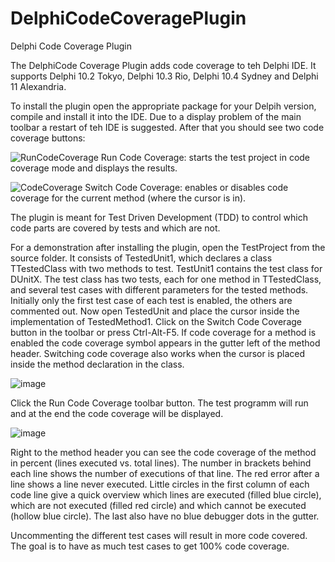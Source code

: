 # DelphiCodeCoveragePlugin
Delphi Code Coverage Plugin

The DelphiCode Coverage Plugin adds code coverage to teh Delphi IDE. It supports Delphi 10.2 Tokyo, Delphi 10.3 Rio, Delphi 10.4 Sydney and Delphi 11 Alexandria.

To install the plugin open the appropriate package for your Delpih version, compile and install it into the IDE. Due to a display problem of the main toolbar a restart of teh IDE is suggested. After that you should see two code coverage buttons: 

![RunCodeCoverage](https://user-images.githubusercontent.com/9463873/138177527-34b6e174-ccd4-4de2-b3e4-3b4c0f9651fb.png) Run Code Coverage: starts the test project in code coverage mode and displays the results. 

![CodeCoverage](https://user-images.githubusercontent.com/9463873/138177322-9422fa74-9a9d-4138-8bca-29bf4ade604a.png) Switch Code Coverage: enables or disables code coverage for the current method (where the cursor is in).


The plugin is meant for Test Driven Development (TDD) to control which code parts are covered by tests and which are not.

For a demonstration after installing the plugin, open the TestProject from the source folder. It consists of TestedUnit1, which declares a class TTestedClass with two methods to test. TestUnit1 contains the test class for DUnitX. The test class has two tests, each for one method in TTestedClass, and several test cases with different parameters for the tested methods. Initially only the first test case of each test is enabled, the others are commented out.
Now open TestedUnit and place the cursor inside the implementation of TestedMethod1. Click on the Switch Code Coverage button in the toolbar or press Ctrl-Alt-F5. If code coverage for a method is enabled the code coverage symbol appears in the gutter left of the method header. Switching code coverage also works when the cursor is placed inside the method declaration in the class.

![image](https://user-images.githubusercontent.com/9463873/138178387-3a67ca3d-2f23-4c6f-aa1c-0562debf641c.png)


Click the Run Code Coverage toolbar button. The test programm will run and at the end the code coverage will be displayed.

![image](https://user-images.githubusercontent.com/9463873/138178682-f7a4a8e8-5c55-44fc-ac47-c88b330705d9.png)

Right to the method header you can see the code coverage of the method in percent (lines executed vs. total lines). The number in brackets behind each line shows the number of executions of that line. The red error after a line shows a line never executed. Little circles in the first column of each code line give a quick overview which lines are executed (filled blue circle), which are not executed (filled red circle) and which cannot be executed (hollow blue circle). The last also have no blue debugger dots in the gutter.

Uncommenting the different test cases will result in more code covered. The goal is to have as much test cases to get 100% code coverage.

